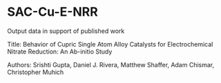 # SAC-Cu-E-NRR
Output data in support of published work

Title: Behavior of Cupric Single Atom Alloy Catalysts for Electrochemical Nitrate Reduction: An Ab-initio Study

Authors: Srishti Gupta, Daniel J. Rivera, Matthew Shaffer, Adam Chismar, Christopher Muhich
